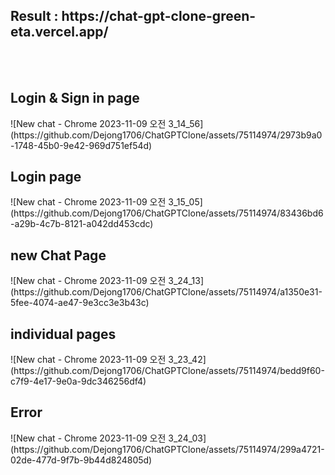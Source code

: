 <h2>Result : https://chat-gpt-clone-green-eta.vercel.app/</h2><br/><br/>

<h2>Login & Sign in page</h2>
![New chat - Chrome 2023-11-09 오전 3_14_56](https://github.com/Dejong1706/ChatGPTClone/assets/75114974/2973b9a0-1748-45b0-9e42-969d751ef54d)
<h2>Login page</h2>
![New chat - Chrome 2023-11-09 오전 3_15_05](https://github.com/Dejong1706/ChatGPTClone/assets/75114974/83436bd6-a29b-4c7b-8121-a042dd453cdc)

<h2>new Chat Page</h2>
![New chat - Chrome 2023-11-09 오전 3_24_13](https://github.com/Dejong1706/ChatGPTClone/assets/75114974/a1350e31-5fee-4074-ae47-9e3cc3e3b43c)

<h2>individual pages</h2>
![New chat - Chrome 2023-11-09 오전 3_23_42](https://github.com/Dejong1706/ChatGPTClone/assets/75114974/bedd9f60-c7f9-4e17-9e0a-9dc346256df4)

<h2>Error</h2>
![New chat - Chrome 2023-11-09 오전 3_24_03](https://github.com/Dejong1706/ChatGPTClone/assets/75114974/299a4721-02de-477d-9f7b-9b44d824805d)
